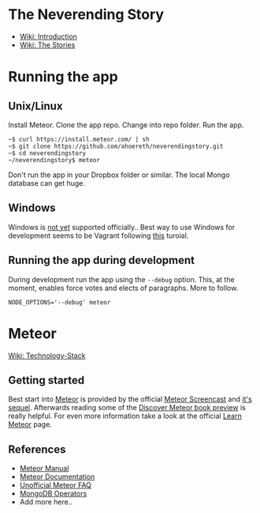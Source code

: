 # The Neverending Story
* [Wiki: Introduction](https://github.com/ahoereth/neverendingstory/wiki)
* [Wiki: The Stories](https://github.com/ahoereth/neverendingstory/wiki/The-Stories)

# Running the app

## Unix/Linux
Install Meteor. Clone the app repo. Change into repo folder. Run the app.

    ~$ curl https://install.meteor.com/ | sh
    ~$ git clone https://github.com/ahoereth/neverendingstory.git
    ~$ cd neverendingstory
    ~/neverendingstory$ meteor

Don't run the app in your Dropbox folder or similar. The local Mongo database can get huge.

## Windows
Windows is [not yet](https://trello.com/c/ZMvnfMfI/11-official-windows-support) supported officially..
Best way to use Windows for development seems to be Vagrant following [this](https://gist.github.com/gabrielhpugliese/5855677) turoial.

## Running the app during development
During development run the app using the `--debug` option. This, at the moment, enables force votes and elects of paragraphs. More to follow.

    NODE_OPTIONS='--debug' meteor

# Meteor
[Wiki: Technology-Stack](https://github.com/ahoereth/neverendingstory/wiki/Technology-Stack)

## Getting started
Best start into [Meteor](https://meteor.com) is provided by the official [Meteor Screencast](https://www.meteor.com/screencast) and [it's sequel](https://www.meteor.com/authcast). Afterwards reading some of the [Discover Meteor book preview](http://book.discovermeteor.com) is really helpful. For even more information take a look at the official [Learn Meteor](https://www.meteor.com/learn-meteor) page.

## References
* [Meteor Manual](http://manual.meteor.com)
* [Meteor Documentation](http://docs.meteor.com)
* [Unofficial Meteor FAQ](https://github.com/oortcloud/unofficial-meteor-faq)
* [MongoDB Operators](http://docs.mongodb.org/manual/reference/operator)
* Add more here..
